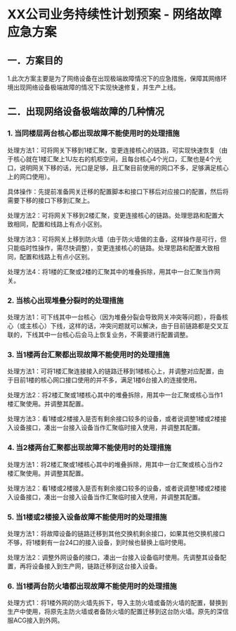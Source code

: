 # XX公司业务持续性计划预案 - 网络故障应急方案


## 一．方案目的

1.此次方案主要是为了网络设备在出现极端故障情况下的应急措施，保障其网络环境出现网络设备极端故障的情况下实现快速修复，并生产上线。

## 二．出现网络设备极端故障的几种情况

### 1.	当同楼层两台核心都出现故障不能使用时的处理措施

处理方法1：可将网关下移到1楼汇聚，变更连接核心的链路，可实现快速恢复（由于核心就在1楼汇聚上1U左右的机柜空间，且每台核心4个光口，汇聚也是4个光口，说明网关下移的话，光口是足够，且汇聚目前使用的网口不多，足够满足核心上的网口使用）。

具体操作：先提前准备网关迁移的配置脚本和接口下移后对应接口的配置，然后将需要下移的接口下移到汇聚上。


处理方法2：可将网关下移到2楼汇聚，变更连接核心的链路。处理思路和配置大致相同，配置和线路上有点小区别。

处理方法3：可将网关上移到防火墙（由于防火墙做的主备，这样操作是可行，但只能临时性操作，需尽快调整），变更连接核心的链路。处理思路和配置大致相同，配置和线路上有点小区别。

处理方法4：将1楼的汇聚或2楼的汇聚其中的堆叠拆除，用其中一台汇聚当作网关。

### 2.	当核心出现堆叠分裂时的处理措施

处理方法1：可下线其中一台核心（因为堆叠分裂会导致网关冲突等问题），将备核心（或主核心）下线，这样的话，冲突问题就可以解决，由于目前链路都是交叉互联的，下线其中一台核心后会马上恢复业务，不需要进行配置调整。

### 3.	当1楼两台汇聚都出现故障不能使用时的处理措施

处理方法1：可将1楼汇聚连接接入的链路迁移到1楼核心上，并调整对应配置，由于目前1楼的核心网口接口使用的并不多，满足1楼6台接入的连接使用。

处理方法2：将2楼汇聚或1楼核心其中的堆叠拆除，用其中一台汇聚或核心当作1楼汇聚使用。并调整其配置。

处理方法3：看1楼或2楼接入是否有剩余接口较多的设备，或者说调整1楼或2楼接入设备接口，凑出一台接入设备当作汇聚临时接入使用，并调整其配置。

### 4.	当2楼两台汇聚都出现故障不能使用时的处理措施

处理方法1：将2楼汇聚或1楼核心其中的堆叠拆除，用其中一台汇聚或核心当作2楼汇聚使用。并调整其配置。

处理方法2：看1楼或2楼接入是否有剩余接口较多的设备，或者说调整1楼或2楼接入设备接口，凑出一台接入设备当作汇聚临时接入使用，并调整其配置。

### 5.	当1楼或2楼接入设备故障不能使用时的处理措施

处理方法1：将故障设备的链路迁移到其他交换机剩余接口，如果其他交换机接口不够，将1楼剩有一台24口的接入设备，到时候也替换上临时使用。

处理方法2：调整外网设备的接口，凑出一台接入设备临时使用。先调整其设备配置，再将设备接入到生产网，链路迁移到这台接入设备。


### 6.	当1楼两台防火墙都出现故障不能使用时的处理措施

处理方式1：将1楼外网的防火墙先拆下，导入主防火墙或备防火墙的配置，替换到生产中使用，将原先主防火墙或者备防火墙的配置迁移到这台防火墙。原先的深信服ACG接入到外网。










